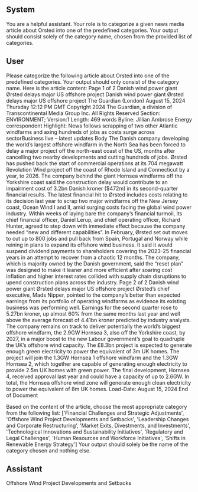 ## System

You are a helpful assistant. Your role is to categorize a given news media article about Orsted into one of the predefined categories. Your output should consist solely of the category name, chosen from the provided list of categories.

## User


Please categorize the following article about Orsted into one of the predefined categories. 
Your output should only consist of the category name.
Here is the article content: Page 1 of 2
Danish wind power giant Ørsted delays major US offshore project
Danish wind power giant Ørsted delays major US offshore project
The Guardian (London)
August 15, 2024 Thursday 12:12 PM GMT
Copyright 2024 The Guardian, a division of Transcontinental Media Group Inc. All Rights Reserved
Section: ENVIRONMENT; Version:1
Length: 469 words
Byline: Jillian Ambrose Energy correspondent
Highlight: News follows scrapping of two other Atlantic windfarms and axing hundreds of jobs as costs surge 
across sectorBusiness live – latest updates
Body
The Danish company developing the world’s largest offshore windfarm in the North Sea has been forced to delay a 
major project off the north-east coast of the US, months after cancelling two nearby developments and cutting 
hundreds of jobs.
Ørsted has pushed back the start of commercial operations at its 704 megawatt Revolution Wind project off the 
coast of Rhode Island and Connecticut by a year, to 2026.
The company behind the giant Hornsea windfarms off the Yorkshire coast said the construction delay would 
contribute to an impairment cost of 3.2bn Danish kroner ($472m) in its second-quarter financial results.
The latest financial hit to Ørsted includes costs relating to its decision last year to scrap two major windfarms  off 
the New Jersey coast, Ocean Wind I and II, amid surging costs facing the global wind power industry.
Within weeks of laying bare the company’s financial turmoil, its chief financial officer, Daniel Lerup, and chief 
operating officer, Richard Hunter, agreed to step down  with immediate effect because the company needed “new 
and different capabilities”.
In February, Ørsted set out moves to cut up to 800 jobs and pull back from Spain, Portugal and Norway while 
reining in plans to expand its offshore wind business. It said it would suspend dividend payments to shareholders 
covering the 2023-25 financial years in an attempt to recover from a chaotic 12 months.
The company, which is majority owned by the Danish government, said the “reset plan” was designed to make it 
leaner and more efficient after soaring cost inflation and higher interest rates collided with supply chain disruptions 
to upend construction plans across the industry.
Page 2 of 2
Danish wind power giant Ørsted delays major US offshore project
Ørsted’s chief executive, Mads Nipper, pointed to the company’s better than expected earnings from its portfolio of 
operating windfarms as evidence its existing business was performing well.
Earnings for the second quarter rose to 5.27bn kroner, up almost 60% from the same months last year and well 
above the average forecast of 4.41bn kroner predicted by industry analysts.
The company remains on track to deliver potentially the world’s biggest offshore windfarm, the 2.9GW Hornsea 3, 
also off the Yorkshire coast, by 2027, in a major boost to the new Labour government’s goal to quadruple the UK’s 
offshore wind capacity. 
The £8.3bn project is expected to generate enough green electricity to power the equivalent of 3m UK homes. The 
project will join the 1.3GW Hornsea 1 offshore windfarm  and the 1.3GW Hornsea 2, which together are capable of 
generating enough electricity to provide 2.5m UK homes with green power. The final development, Hornsea 4, 
received approval last year  and could have a capacity of up to 2.6GW.
In total, the Hornsea offshore wind zone will generate enough clean electricity to power the equivalent of 8m UK 
homes.
Load-Date: August 15, 2024
End of Document

Based on the content of the article, choose the most appropriate category from the following list: ['Financial Challenges and Strategic Adjustments', 'Offshore Wind Project Developments and Setbacks', 'Leadership Changes and Corporate Restructuring', 'Market Exits, Divestments, and Investments', 'Technological Innovations and Sustainability Initiatives', 'Regulatory and Legal Challenges', 'Human Resources and Workforce Initiatives', 'Shifts in Renewable Energy Strategy']
Your output should solely be the name of the category chosen and nothing else.
            

## Assistant

Offshore Wind Project Developments and Setbacks

